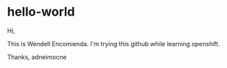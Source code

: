 # hello-world
Hi,

This is Wendell Encomienda. I'm trying this github while learning openshift.

Thanks,
adneimocne
